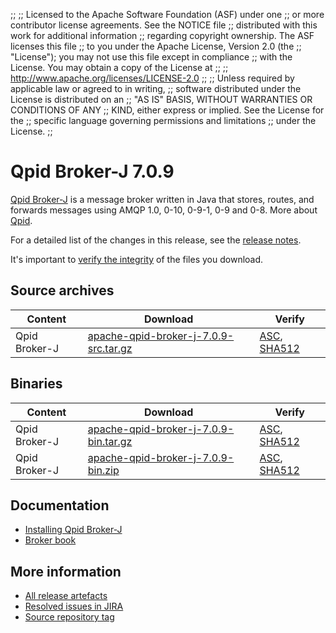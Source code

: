 ;;
;; Licensed to the Apache Software Foundation (ASF) under one
;; or more contributor license agreements.  See the NOTICE file
;; distributed with this work for additional information
;; regarding copyright ownership.  The ASF licenses this file
;; to you under the Apache License, Version 2.0 (the
;; "License"); you may not use this file except in compliance
;; with the License.  You may obtain a copy of the License at
;; 
;;   http://www.apache.org/licenses/LICENSE-2.0
;; 
;; Unless required by applicable law or agreed to in writing,
;; software distributed under the License is distributed on an
;; "AS IS" BASIS, WITHOUT WARRANTIES OR CONDITIONS OF ANY
;; KIND, either express or implied.  See the License for the
;; specific language governing permissions and limitations
;; under the License.
;;

# Qpid Broker-J 7.0.9

[Qpid Broker-J]({{site_url}}/components/broker-j/index.html) is a message broker written in Java that stores, routes,
and forwards messages using AMQP 1.0, 0-10, 0-9-1, 0-9 and 0-8.  More about
[Qpid]({{site_url}}/index.html).

For a detailed list of the changes in this release, see the [release
notes](release-notes.html).

It's important to [verify the
integrity]({{site_url}}/download.html#verify-what-you-download) of the
files you download.

## Source archives

| Content | Download | Verify |
|---------|----------|--------|
| Qpid Broker-J | [apache-qpid-broker-j-7.0.9-src.tar.gz](http://archive.apache.org/dist/qpid/broker-j/7.0.9/apache-qpid-broker-j-7.0.9-src.tar.gz) | [ASC](https://archive.apache.org/dist/qpid/broker-j/7.0.9/apache-qpid-broker-j-7.0.9-src.tar.gz.asc), [SHA512](https://archive.apache.org/dist/qpid/broker-j/7.0.9/apache-qpid-broker-j-7.0.9-src.tar.gz.sha512) |

## Binaries

| Content | Download | Verify |
|---------|----------|--------|
| Qpid Broker-J | [apache-qpid-broker-j-7.0.9-bin.tar.gz](http://archive.apache.org/dist/qpid/broker-j/7.0.9/binaries/apache-qpid-broker-j-7.0.9-bin.tar.gz) | [ASC](https://archive.apache.org/dist/qpid/broker-j/7.0.9/binaries/apache-qpid-broker-j-7.0.9-bin.tar.gz.asc), [SHA512](https://archive.apache.org/dist/qpid/broker-j/7.0.9/binaries/apache-qpid-broker-j-7.0.9-bin.tar.gz.sha512) |
| Qpid Broker-J | [apache-qpid-broker-j-7.0.9-bin.zip](http://archive.apache.org/dist/qpid/broker-j/7.0.9/binaries/apache-qpid-broker-j-7.0.9-bin.zip) | [ASC](https://archive.apache.org/dist/qpid/broker-j/7.0.9/binaries/apache-qpid-broker-j-7.0.9-bin.zip.asc), [SHA512](https://archive.apache.org/dist/qpid/broker-j/7.0.9/binaries/apache-qpid-broker-j-7.0.9-bin.zip.sha512) |

## Documentation


<div class="two-column" markdown="1">

 - [Installing Qpid Broker-J](book/Java-Broker-Installation.html)
 - [Broker book](book/index.html)

</div>


## More information

 - [All release artefacts](http://archive.apache.org/dist/qpid/broker-j/7.0.9)
 - [Resolved issues in JIRA](https://issues.apache.org/jira/issues/?jql=project+%3D+QPID+AND+fixVersion+%3D+%27qpid-java-broker-7.0.9%27+AND+resolution+%3D+%27fixed%27+ORDER+BY+priority+DESC)
 - [Source repository tag](https://gitbox.apache.org/repos/asf/qpid-broker-j.git/tree/refs/tags/7.0.9)

<script type="text/javascript">
  _deferredFunctions.push(function() {
      if ("7.0.9" === "{{current_broker_j_release}}" || "7.0.9" === "{{other_broker_j_release}}") {
          _modifyCurrentReleaseLinks();
      }
  });
</script>
